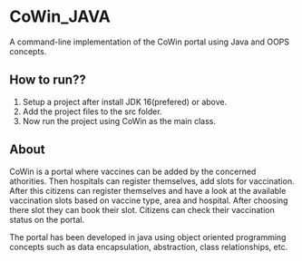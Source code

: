 # CoWin_JAVA
A command-line implementation of the CoWin portal using Java and OOPS concepts.

## How to run?? 
  1. Setup a project after install JDK 16(prefered) or above.
  2. Add the project files to the src folder.
  3. Now run the project using CoWin as the main class.

## About
CoWin is a portal where vaccines can be added by the concerned athorities. Then hospitals can register themselves, add slots for vaccination.
After this citizens can register themselves and have a look at the available vaccination slots based on vaccine type, area and hospital. After choosing there slot they can book their slot.
Citizens can check their vaccination status on the portal.

The portal has been developed in java using object oriented programming concepts such as data encapsulation, abstraction, class relationships, etc.
